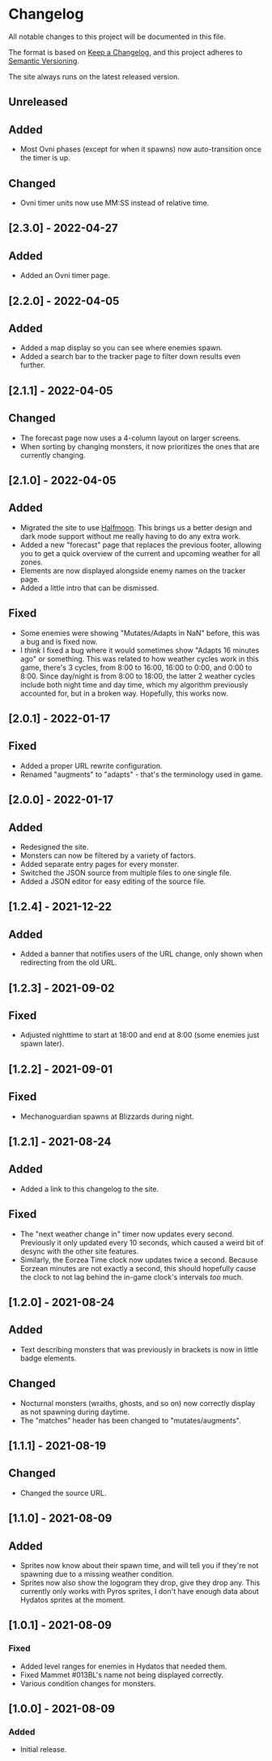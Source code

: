 # Changelog

All notable changes to this project will be documented in this file.

The format is based on [Keep a Changelog](https://keepachangelog.com/en/1.0.0/), and this project adheres
to [Semantic Versioning](https://semver.org/spec/v2.0.0.html).

The site always runs on the latest released version.

## Unreleased

## Added

- Most Ovni phases (except for when it spawns) now auto-transition once the timer is up.

## Changed

- Ovni timer units now use MM:SS instead of relative time.

## [2.3.0] - 2022-04-27

## Added

- Added an Ovni timer page.

## [2.2.0] - 2022-04-05

## Added

- Added a map display so you can see where enemies spawn.
- Added a search bar to the tracker page to filter down results even further.

## [2.1.1] - 2022-04-05

## Changed

- The forecast page now uses a 4-column layout on larger screens.
- When sorting by changing monsters, it now prioritizes the ones that are currently changing.

## [2.1.0] - 2022-04-05

## Added

- Migrated the site to use [Halfmoon](https://gethalfmoon.com). This brings us a better
  design and dark mode support without me really having to do any extra work.
- Added a new "forecast" page that replaces the previous footer, allowing you to get a
  quick overview of the current and upcoming weather for all zones.
- Elements are now displayed alongside enemy names on the tracker page.
- Added a little intro that can be dismissed.

## Fixed

- Some enemies were showing "Mutates/Adapts in NaN" before, this was a bug and is fixed now.
- I _think_ I fixed a bug where it would sometimes show "Adapts 16 minutes ago" or something.
  This was related to how weather cycles work in this game, there's 3 cycles, from 8:00 to 16:00,
  16:00 to 0:00, and 0:00 to 8:00. Since day/night is from 8:00 to 18:00, the latter 2 weather cycles
  include both night time and day time, which my algorithm previously accounted for, but in a broken
  way. Hopefully, this works now.

## [2.0.1] - 2022-01-17

## Fixed

- Added a proper URL rewrite configuration.
- Renamed "augments" to "adapts" - that's the terminology used in game.

## [2.0.0] - 2022-01-17

## Added

- Redesigned the site.
- Monsters can now be filtered by a variety of factors.
- Added separate entry pages for every monster.
- Switched the JSON source from multiple files to one single file.
- Added a JSON editor for easy editing of the source file.

## [1.2.4] - 2021-12-22

## Added

- Added a banner that notifies users of the URL change, only shown when redirecting from the old URL.

## [1.2.3] - 2021-09-02

## Fixed

- Adjusted nighttime to start at 18:00 and end at 8:00 (some enemies just spawn later).

## [1.2.2] - 2021-09-01

## Fixed

- Mechanoguardian spawns at Blizzards during night.

## [1.2.1] - 2021-08-24

## Added

- Added a link to this changelog to the site.

## Fixed

- The "next weather change in" timer now updates every second. Previously it only updated every 10 seconds, which caused
  a weird bit of desync with the other site features.
- Similarly, the Eorzea Time clock now updates twice a second. Because Eorzean minutes are not exactly a second, this
  should hopefully cause the clock to not lag behind the in-game clock's intervals _too_ much.

## [1.2.0] - 2021-08-24

## Added

- Text describing monsters that was previously in brackets is now in little badge elements.

## Changed

- Nocturnal monsters (wraiths, ghosts, and so on) now correctly display as not spawning during daytime.
- The "matches" header has been changed to "mutates/augments".

## [1.1.1] - 2021-08-19

## Changed

- Changed the source URL.

## [1.1.0] - 2021-08-09

## Added

- Sprites now know about their spawn time, and will tell you if they're not spawning due to a missing weather condition.
- Sprites now also show the logogram they drop, give they drop any. This currently only works with Pyros sprites, I
  don't have enough data about Hydatos sprites at the moment.

## [1.0.1] - 2021-08-09

### Fixed

- Added level ranges for enemies in Hydatos that needed them.
- Fixed Mammet #013BL's name not being displayed correctly.
- Various condition changes for monsters.

## [1.0.0] - 2021-08-09

### Added

- Initial release.
